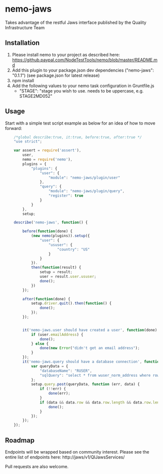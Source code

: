 # nemo-jaws

Takes advantage of the restful Jaws interface published by the Quality Infrastructure Team

## Installation

1. Please install nemo to your project as described here: https://github.paypal.com/NodeTestTools/nemo/blob/master/README.md
2. Add this plugin to your package.json dev dependencies ("nemo-jaws": "0.1.1") (see package.json for latest release)
3. npm install
4. Add the following values to your nemo task configuration in Gruntfile.js
   * "STAGE": "stage you wish to use. needs to be uppercase, e.g. STAGE2MD052"

## Usage

Start with a simple test script example as below for an idea of how to move forward:

```javascript
	/*global describe:true, it:true, before:true, after:true */
	"use strict";

	var assert = require('assert'),
		user,
		nemo = require('nemo'),
		plugins = {
			"plugins": {
				"user": {
					"module": "nemo-jaws/plugin/user"
				},
				"query": {
					"module": "nemo-jaws/plugin/query",
					"register": true
				}
			}
		},
		setup;

	describe('nemo-jaws', function() {

		before(function(done) {
			(new nemo(plugins)).setup({
				"user": {
					"ususer": {
						"country": "US"
					}
				}
			}).
			then(function(result) {
				setup = result;
				user = result.user.ususer;
				done();
			})
		});

		after(function(done) {
			setup.driver.quit().then(function() {
				done();
			});
		});


		it('nemo-jaws.user should have created a user', function(done) {
        	if (user.emailAddress) {
        		done();
        	} else {
        		done(new Error("didn't get an email address");
        	}
		});
		it('nemo-jaws.query should have a database connection', function(done) {
			var queryData = {
				"databaseName": "RUSER",
				"sqlQuery": "select * from wuser_norm_address where rownum<10"
			};
			setup.query.post(queryData, function (err, data) {
				if (!!err) {
					done(err);
				}
				if (data && data.row && data.row.length && data.row.length == 9) {
					done();
				}
			});
		});
	});
```

## Roadmap

Endpoints will be wrapped based on community interest. Please see the entire list of endpoints here:
http://jaws/v1/QIJawsServices/

Pull requests are also welcome.